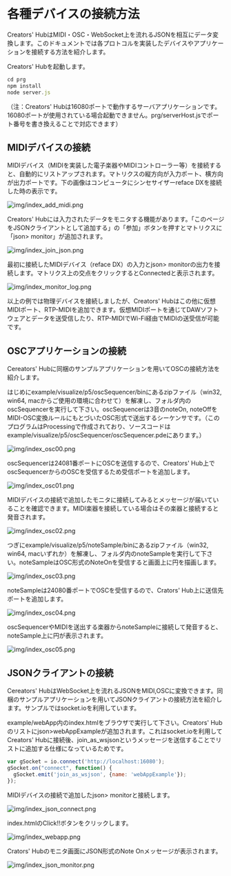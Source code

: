 # 各種デバイスの接続方法

Creators' HubはMIDI・OSC・WebSocket上を流れるJSONを相互にデータ変換します。このドキュメントでは各プロトコルを実装したデバイスやアプリケーションを接続する方法を紹介します。

Creators' Hubを起動します。

```js
cd prg
npm install
node server.js
```

（注：Creators' Hubは16080ポートで動作するサーバアプリケーションです。16080ポートが使用されている場合起動できません。prg/serverHost.jsでポート番号を書き換えることで対応できます）

## MIDIデバイスの接続

MIDIデバイス（MIDIを実装した電子楽器やMIDIコントローラー等）を接続すると、自動的にリストアップされます。マトリクスの縦方向が入力ポート、横方向が出力ポートです。下の画像はコンピュータにシンセサイザーreface DXを接続した時の表示です。

![img/index_add_midi.png](img/index_add_midi.png)

Creators' Hubには入力されたデータをモニタする機能があります。「このページをJSONクライアントとして追加する」の「参加」ボタンを押すとマトリクスに「json> monitor」が追加されます。

![img/index_join_json.png](img/index_add_midi.png)

最初に接続したMIDIデバイス（reface DX）の入力とjson> monitorの出力を接続します。マトリクス上の交点をクリックするとConnectedと表示されます。

![img/index_monitor_log.png](img/index_monitor_log.png)

以上の例では物理デバイスを接続しましたが、Creators' Hubはこの他に仮想MIDIポート、RTP-MIDIを追加できます。仮想MIDIポートを通じてDAWソフトウェアとデータを送受信したり、RTP-MIDIでWi-Fi経由でMIDIの送受信が可能です。

## OSCアプリケーションの接続

Cereators' Hubに同梱のサンプルアプリケーションを用いてOSCの接続方法を紹介します。

はじめにexample/visualize/p5/oscSequencer/binにあるzipファイル（win32, win64, macからご使用の環境に合わせて）を解凍し、フォルダ内のoscSequencerを実行して下さい。oscSequencerは3音のnoteOn, noteOffをMIDI-OSC変換ルールにもとづいたOSC形式で送出するシーケンサです。（このプログラムはProcessingで作成されており、ソースコードはexample/visualize/p5/oscSequencer/oscSequencer.pdeにあります。）

![img/index_osc00.png](img/index_osc00.png)

oscSequencerは24081番ポートにOSCを送信するので、Creators' Hub上でoscSequencerからのOSCを受信するため受信ポートを追加します。

![img/index_osc01.png](img/index_osc01.png)

MIDIデバイスの接続で追加したモニタに接続してみるとメッセージが届いていることを確認できます。MIDI楽器を接続している場合はその楽器と接続すると発音されます。

![img/index_osc02.png](img/index_osc02.png)

つぎにexample/visualize/p5/noteSample/binにあるzipファイル（win32, win64, macいずれか）を解凍し、フォルダ内のnoteSampleを実行して下さい。noteSampleはOSC形式のNoteOnを受信すると画面上に円を描画します。

![img/index_osc03.png](img/index_osc03.png)

noteSampleは24080番ポートでOSCを受信するので、Crators' Hub上に送信先ポートを追加します。

![img/index_osc04.png](img/index_osc04.png)

oscSequencerやMIDIを送出する楽器からnoteSampleに接続して発音すると、noteSample上に円が表示されます。

![img/index_osc05.png](img/index_osc05.png)

## JSONクライアントの接続

Cereators' HubはWebSocket上を流れるJSONをMIDI,OSCに変換できます。同梱のサンプルアプリケーションを用いてJSONクライアントの接続方法を紹介します。サンプルではsocket.ioを利用しています。

example/webApp内のindex.htmlをブラウザで実行して下さい。Creators' Hubのリストにjson>webAppExampleが追加されます。これはsocket.ioを利用してCreators' Hubに接続後、join_as_wsjsonというメッセージを送信することでリストに追加する仕様になっているためです。

```js
var gSocket = io.connect('http://localhost:16080');
gSocket.on("connect", function() {
  gSocket.emit('join_as_wsjson', {name: 'webAppExample'});
});
```

MIDIデバイスの接続で追加したjson> monitorと接続します。

![img/index_json_connect.png](img/index_json_connect.png)

index.htmlのClick!!ボタンをクリックします。

![img/index_webapp.png](img/index_webapp.png)

Crators' Hubのモニタ画面にJSON形式のNote Onメッセージが表示されます。

![img/index_json_monitor.png](img/index_json_monitor.png)
